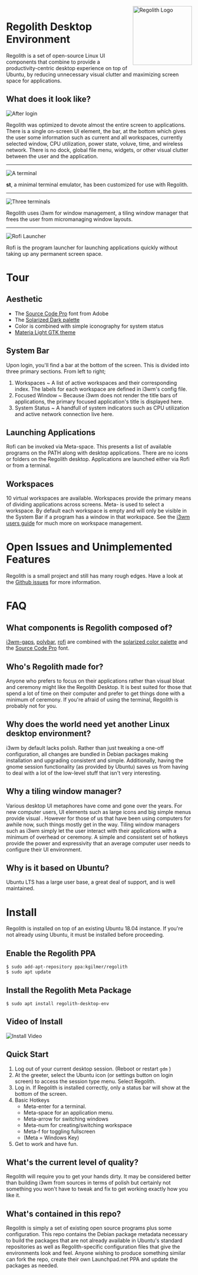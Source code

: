 <img align="right" width="160" height="160" title="Regolith Logo" src="./assets/logo-icon.png">

# Regolith Desktop Environment

Regolith is a set of open-source Linux UI components that combine to provide a productivity-centric desktop experience on top of Ubuntu, by reducing unnecessary visual clutter and maximizing screen space for applications.

## What does it look like?

![After login](assets/screenshot-empty.png?raw=true "After login.")

Regolith was optimized to devote almost the entire screen to applications.  There is a single on-screen UI element, the bar, at the bottom which gives the user some information such as current and all workspaces, currently selected window, CPU utilization, power state, voluve, time, and wireless network.  There is no dock, global file menu, widgets, or other visual clutter between the user and the application.

---

![A terminal](assets/screenshot-terminal.png?raw=true "A single terminal (stterm)")


**st**, a minimal terminal emulator, has been customized for use with Regolith.

---

![Three terminals](assets/screenshot-terminal-3.png?raw=true "Regolith uses i3wm for window management, a tiling window manager that frees the user from micromanaging window layouts.")


Regolith uses i3wm for window management, a tiling window manager that frees the user from micromanaging window layouts.

---

![Rofi Launcher](assets/screenshot-rofi.png?raw=true "Rofi is the program launcher for launching applications quickly without taking up any screen space.")

Rofi is the program launcher for launching applications quickly without taking up any permanent screen space.

# Tour

## Aesthetic

* The [Source Code Pro](https://fonts.google.com/specimen/Source+Code+Pro) font from Adobe
* The [Solarized Dark palette](https://ethanschoonover.com/solarized/) 
* Color is combined with simple iconography for system status
* [Materia Light GTK theme](https://github.com/nana-4/materia-theme)

## System Bar

Upon login, you'll find a bar at the bottom of the screen.  This is divided into three primary sections.  From left to right;

1. Workspaces ~ A list of active workspaces and their corresponding index.  The labels for each workspace are defined in i3wm's config file.
2. Focused Window ~ Because i3wm does not render the title bars of applications, the primary focused application's title is displayed here.
3. System Status ~ A handfull of system indicators such as CPU utilization and active network connection live here.

## Launching Applications

Rofi can be invoked via Meta-space.  This presents a list of available programs on the PATH along with desktop applications.  There are no icons or folders on the Regolith desktop.  Applications are launched either via Rofi or from a terminal.

## Workspaces

10 virtual workspaces are available.  Workspaces provide the primary means of dividing applications across screens.  Meta-<number key> is used to select a workspace.  By default each workspace is empty and will only be visible in the System Bar if a program has a window in that workspace.  See the [i3wm users guide](https://i3wm.org/docs/userguide.html#_using_i3) for much more on workspace management.

# Open Issues and Unimplemented Features

Regolith is a small project and still has many rough edges.  Have a look at the [Github issues](https://github.com/kgilmer/Regolith-Desktop-Environment/issues) for more information.

# FAQ

## What components is Regolith composed of?

[i3wm-gaps](https://github.com/Airblader/i3), [polybar](https://github.com/jaagr/polybar), [rofi](https://github.com/DaveDavenport/rofi) are combined with the [solarized color palette](http://ethanschoonover.com/solarized) and the [Source Code Pro](https://github.com/adobe-fonts/source-code-pro) font.

## Who's Regolith made for?

Anyone who prefers to focus on their applications rather than visual bloat and ceremony might like the Regolith Desktop.  It is best suited for those that spend a lot of time on their computer and prefer to get things done with a minimum of ceremony.  If you're afraid of using the terminal, Regolith is probably not for you.

## Why does the world need yet another Linux desktop environment?

i3wm by default lacks polish.  Rather than just tweaking a one-off configuration, all changes are bundled in Debian packages making installation and upgrading consistent and simple.  Additionally, having the gnome session functionality (as provided by Ubuntu) saves us from having to deal with a lot of the low-level stuff that isn't very interesting.

## Why a tiling window manager?

Various desktop UI metaphores have come and gone over the years.  For new computer users, UI elements such as large icons and big simple menus provide visual .  However for those of us that have been using computers for awhile now, such things mostly get in the way.  Tiling window managers such as i3wm simply let the user interact with their applications with a minimum of overhead or ceremony.  A simple and consistent set of hotkeys provide the power and expressivity that an average computer user needs to configure their UI environment.

## Why is it based on Ubuntu?

Ubuntu LTS has a large user base, a great deal of support, and is well maintained.

# Install

Regolith is installed on top of an existing Ubuntu 18.04 instance.  If you're not already using Ubuntu, it must be installed before proceeding.

## Enable the Regolith PPA

```
$ sudo add-apt-repository ppa:kgilmer/regolith
$ sudo apt update
```

## Install the Regolith Meta Package

```
$ sudo apt install regolith-desktop-env
```


## Video of Install

![Install Video](https://github.com/kgilmer/Regolith-Desktop-Environment/raw/master/assets/regolith-install.gif)

## Quick Start

1. Log out of your current desktop session. (Reboot or restart `gdm` <this will kill your current xsession>)
2. At the greeter, select the Ubuntu icon (or settings button on login screen) to access the session type menu.  Select Regolith.
3. Log in. If Regolith is installed correctly, only a status bar will show at the bottom of the screen.
4. Basic Hotkeys
    - Meta-enter for a terminal.  
    - Meta-space for an application menu. 
    - Meta-arrow for switching windows
    - Meta-num for creating/switching workspace
    - Meta-f for toggling fullscreen
    - (Meta = Windows Key)
5. Get to work and have fun.


## What's the current level of quality?

Regolith will require you to get your hands dirty.  It may be considered better than building i3wm from sources in terms of polish but certainly not something you won't have to tweak and fix to get working exactly how you like it. 

## What's contained in this repo?

Regolith is simply a set of existing open source programs plus some configuration.  This repo contains the Debian package metadata necessary to build the packages that are not already available in Ubuntu's standard repositories as well as Regolith-specific configuration files that give the environments look and feel.  Anyone wishing to produce something similar can fork the repo, create their own Launchpad.net PPA and update the packages as needed.
